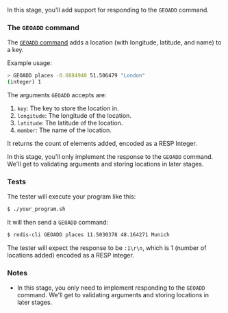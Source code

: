 In this stage, you'll add support for responding to the `GEOADD` command.

### The `GEOADD` command

The [`GEOADD` command](https://redis.io/docs/latest/commands/geoadd/) adds a location (with longitude, latitude, and name) to a key.

Example usage:

```bash
> GEOADD places -0.0884948 51.506479 "London"
(integer) 1
```

The arguments `GEOADD` accepts are:

1. `key`: The key to store the location in.
2. `longitude`: The longitude of the location.
3. `latitude`: The latitude of the location.
4. `member`: The name of the location.

It returns the count of elements added, encoded as a RESP Integer.

In this stage, you'll only implement the response to the `GEOADD` command. We'll get to validating arguments and storing locations in later stages.

### Tests

The tester will execute your program like this:

```bash
$ ./your_program.sh
```

It will then send a `GEOADD` command:

```bash
$ redis-cli GEOADD places 11.5030378 48.164271 Munich
```

The tester will expect the response to be `:1\r\n`, which is 1 (number of locations added) encoded as a RESP integer.

### Notes

- In this stage, you only need to implement responding to the `GEOADD` command. We'll get to validating arguments and storing locations in later stages.
